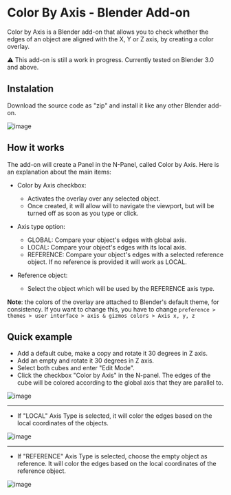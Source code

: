 # Color By Axis - Blender Add-on

Color by Axis is a Blender add-on that allows you to check whether the edges of an object are aligned with the X, Y or Z axis, by creating a color overlay.

⚠ This add-on is still a work in progress. Currently tested on Blender 3.0 and above.

## Instalation

Download the source code as "zip" and install it like any other Blender add-on.

![image](https://user-images.githubusercontent.com/57102715/161441645-727c19ab-a606-49e9-a42d-6bf2fd8510d8.png)


## How it works

The add-on will create a Panel in the N-Panel, called Color by Axis. Here is an explanation about the main items:
- Color by Axis checkbox:
  - Activates the overlay over any selected object.  
  - Once created, it will allow will to navigate the viewport, but will be turned off as soon as you type or click.

- Axis type option:
  - GLOBAL: Compare your object's edges with global axis.
  - LOCAL: Compare your object's edges with its local axis.
  - REFERENCE: Compare your object's edges with a selected reference object. If no reference is provided it will work as LOCAL.

- Reference object:
  - Select the object which will be used by the REFERENCE axis type.

**Note**: the colors of the overlay are attached to Blender's default theme, for consistency. If you want to change this, you have to change `preference > themes > user interface > axis & gizmos colors > Axis x, y, z`


## Quick example
- Add a default cube, make a copy and rotate it 30 degrees in Z axis.
- Add an empty and rotate it 30 degrees in Z axis.
- Select both cubes and enter "Edit Mode". 
- Click the checkbox "Color by Axis" in the N-panel. The edges of the cube will be colored according to the global axis that they are parallel to.

![image](https://user-images.githubusercontent.com/57102715/172069203-bb65f4c0-7cab-491c-81fe-6d5c83047d97.png)

---
- If "LOCAL" Axis Type is selected, it will color the edges based on the local coordinates of the objects.

![image](https://user-images.githubusercontent.com/57102715/172069210-11403a4f-d245-474a-9e1a-27f5a51b2db9.png)

---
- If "REFERENCE" Axis Type is selected, choose the empty object as reference. It will color the edges based on the local coordinates of the reference object.

![image](https://user-images.githubusercontent.com/57102715/172069225-52725791-0879-4b5b-a027-f78b39ff914d.png)





